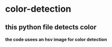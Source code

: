# color-detection
## this python file detects color
#### the code usees an hsv image for color detection
